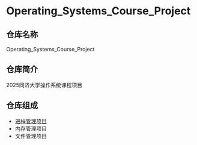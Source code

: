 # Operating_Systems_Course_Project

## 仓库名称

Operating_Systems_Course_Project

## 仓库简介

2025同济大学操作系统课程项目

## 仓库组成

* [进程管理项目](Elevator_Dispatching_System)
* 内存管理项目
* 文件管理项目
